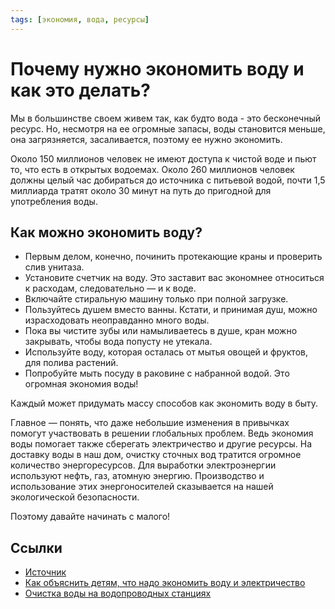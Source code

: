 ```yaml
---
tags: [экономия, вода, ресурсы]
---
```

# Почему нужно экономить воду и как это делать?

Мы в большинстве своем живем так, как будто вода - это бесконечный ресурс. Но, несмотря на ее огромные запасы, воды становится меньше, она загрязняется, засаливается, поэтому ее нужно экономить.

Около 150 миллионов человек не имеют доступа к чистой воде и пьют то, что есть в открытых водоемах. Около 260 миллионов человек должны целый час добираться до источника с питьевой водой, почти 1,5 миллиарда тратят около 30 минут на путь до пригодной для употребления воды.

## Как можно экономить воду?

- Первым делом, конечно, починить протекающие краны и проверить слив унитаза.
- Установите счетчик на воду. Это заставит вас экономнее относиться к расходам, следовательно — и к воде.
- Включайте стиральную машину только при полной загрузке.
- Пользуйтесь душем вместо ванны. Кстати, и принимая душ, можно израсходовать неоправданно много воды.
- Пока вы чистите зубы или намыливаетесь в душе, кран можно закрывать, чтобы вода попусту не утекала.
- Используйте воду, которая осталась от мытья овощей и фруктов, для полива растений.
- Попробуйте мыть посуду в раковине с набранной водой. Это огромная экономия воды!

Каждый может придумать массу способов как экономить воду в быту.

Главное — понять, что даже небольшие изменения в привычках помогут участвовать в решении глобальных проблем. Ведь экономия воды помогает также сберегать электричество и другие ресурсы. На доставку воды в наш дом, очистку сточных вод тратится огромное количество энергоресурсов. Для выработки электроэнергии используют нефть, газ, атомную энергию. Производство и использование этих энергоносителей сказывается на нашей экологической безопасности.

Поэтому давайте начинать с малого!

## Ссылки

- [Источник](https://greenmystery.ru/blog/economy_water/)
- [Как объяснить детям, что надо экономить воду и электричество](Как%20объяснить%20детям,%20что%20надо%20экономить%20воду%20и%20электричество.md)
- [Очистка воды на водопроводных станциях](Очистка%20воды%20на%20водопроводных%20станциях.md)
